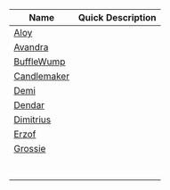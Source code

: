 | Name                                                                   | Quick Description |
| ---------------------------------------------------------------------- | ----------------- |
| [Aloy](https://lachlandog.github.io/TheWik/People/Aloy)               |                   |
| [Avandra](https://lachlandog.github.io/TheWik/People/Avandra)         |                   |
| [BuffleWump](https://lachlandog.github.io/TheWik/People/BuffleWump)   |                   |
| [Candlemaker](https://lachlandog.github.io/TheWik/People/Candlemaker) |                   |
| [Demi](https://lachlandog.github.io/TheWik/People/Demi)               |                   |
| [Dendar](https://lachlandog.github.io/TheWik/People/Dendar)           |                   |
| [Dimitrius](https://lachlandog.github.io/TheWik/People/Dimitrius)     |                   |
| [Erzof](https://lachlandog.github.io/TheWik/People/Erzof)             |                   |
| [Grossie](https://lachlandog.github.io/TheWik/People/Grossie)         |                   |
|                                                                        |                   |
|                                                                        |                   |
|                                                                        |                   |
|                                                                        |                   |
|                                                                        |                   |
|                                                                        |                   |
|                                                                        |                   |
